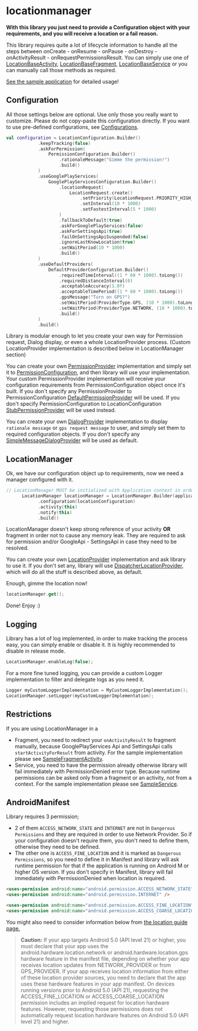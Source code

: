 # locationmanager

<b>With this library you just need to provide a Configuration object with your requirements, and you will receive a location or a fail reason.</b>
 
This library requires quite a lot of lifecycle information to handle all the steps between onCreate - onResume - onPause - onDestroy - onActivityResult - onRequestPermissionsResult.
You can simply use one of [LocationBaseActivity][2], [LocationBaseFragment][3], [LocationBaseService][4] or you can manually call those methods as required.

[See the sample application][5] for detailed usage!

## Configuration

All those settings below are optional. Use only those you really want to customize. Please do not copy-paste this configuration directly. If you want to use pre-defined configurations, see [Configurations][6].

```kotlin 
val configuration = LocationConfiguration.Builder()
            .keepTracking(false)
            .askForPermission(
                PermissionConfiguration.Builder()
                    .rationaleMessage("Gimme the permission!")
                    .build()
            )
            .useGooglePlayServices(
                GooglePlayServicesConfiguration.Builder()
                    .locationRequest(
                        LocationRequest.create()
                            .setPriority(LocationRequest.PRIORITY_HIGH_ACCURACY)
                            .setInterval(10 * 1000)
                            .setFastestInterval(5 * 1000)
                    )
                    .fallbackToDefault(true)
                    .askForGooglePlayServices(false)
                    .askForSettingsApi(true)
                    .failOnSettingsApiSuspended(false)
                    .ignoreLastKnowLocation(true)
                    .setWaitPeriod(10 * 1000)
                    .build()
            )
            .useDefaultProviders(
                DefaultProviderConfiguration.Builder()
                    .requiredTimeInterval((1 * 60 * 1000).toLong())
                    .requiredDistanceInterval(0)
                    .acceptableAccuracy(1.0f)
                    .acceptableTimePeriod((1 * 60 * 1000).toLong())
                    .gpsMessage("Turn on GPS?")
                    .setWaitPeriod(ProviderType.GPS, (10 * 1000).toLong())
                    .setWaitPeriod(ProviderType.NETWORK, (10 * 1000).toLong())
                    .build()
            )
            .build()
```

Library is modular enough to let you create your own way for Permission request, Dialog display, or even a whole LocationProvider process. (Custom LocationProvider implementation is described below in LocationManager section)

You can create your own [PermissionProvider][7] implementation and simply set it to [PermissionConfiguration][8], and then library will use your implementation. Your custom PermissionProvider implementation will receive your configuration requirements from PermissionConfiguration object once it's built. If you don't specify any PermissionProvider to PermissionConfiguration [DefaultPermissionProvider][9] will be used. If you don't specify PermissionConfiguration to LocationConfiguration [StubPermissionProvider][10] will be used instead.

You can create your own [DialogProvider][11] implementation to display `rationale message` or `gps request message` to user, and simply set them to required configuration objects. If you don't specify any [SimpleMessageDialogProvider][12] will be used as default.

## LocationManager

Ok, we have our configuration object up to requirements, now we need a manager configured with it.

```kotlin
// LocationManager MUST be initialized with Application context in order to prevent MemoryLeaks
      LocationManager locationManager = LocationManager.Builder(applicationContext)
            .configuration(locationConfiguration)
            .activity(this)
            .notify(this)
            .build()
```

LocationManager doesn't keep strong reference of your activity **OR** fragment in order not to cause any memory leak. They are required to ask for permission and/or GoogleApi - SettingsApi in case they need to be resolved.

You can create your own [LocationProvider][13] implementation and ask library to use it. If you don't set any, library will use [DispatcherLocationProvider][14], which will do all the stuff is described above, as default.

Enough, gimme the location now!

```kotlin
locationManager.get();
```

Done! Enjoy :)

## Logging

Library has a lot of log implemented, in order to make tracking the process easy, you can simply enable or disable it.
It is highly recommended to disable in release mode.

```kotlin 
LocationManager.enableLog(false);
```

For a more fine tuned logging, you can provide a custom Logger implementation to filter and delegate logs as you need it.

```kotlin
Logger myCustomLoggerImplementation = MyCustomLoggerImplementation();
LocationManager.setLogger(myCustomLoggerImplementation);
```

## Restrictions
If you are using LocationManager in a
- Fragment, you need to redirect your `onActivityResult` to fragment manually, because GooglePlayServices Api and SettingsApi calls `startActivityForResult` from activity. For the sample implementation please see [SampleFragmentActivity][15].
- Service, you need to have the permission already otherwise library will fail immediately with PermissionDenied error type. Because runtime permissions can be asked only from a fragment or an activity, not from a context. For the sample implementation please see [SampleService][16].

## AndroidManifest

Library requires 3 permission;
 - 2 of them `ACCESS_NETWORK_STATE` and `INTERNET` are not in `Dangerous Permissions` and they are required in order to use Network Provider. So if your configuration doesn't require them, you don't need to define them, otherwise they need to be defined.
 - The other one is `ACCESS_FINE_LOCATION` and it is marked as `Dangerous Permissions`, so you need to define it in Manifest and library will ask runtime permission for that if the application is running on Android M or higher OS  version. If you don't specify in Manifest, library will fail immediately with PermissionDenied when location is required.

```html
<uses-permission android:name="android.permission.ACCESS_NETWORK_STATE" />
<uses-permission android:name="android.permission.INTERNET" />

<uses-permission android:name="android.permission.ACCESS_FINE_LOCATION" />
<uses-permission android:name="android.permission.ACCESS_COARSE_LOCATION" />
```

You might also need to consider information below from [the location guide page.][17]

<blockquote>
<b>Caution:</b> If your app targets Android 5.0 (API level 21) or higher, you must declare that your app uses the android.hardware.location.network or android.hardware.location.gps hardware feature in the manifest file, depending on whether your app receives location updates from NETWORK_PROVIDER or from GPS_PROVIDER. If your app receives location information from either of these location provider sources, you need to declare that the app uses these hardware features in your app manifest. On devices running versions prior to Android 5.0 (API 21), requesting the ACCESS_FINE_LOCATION or ACCESS_COARSE_LOCATION permission includes an implied request for location hardware features. However, requesting those permissions does not automatically request location hardware features on Android 5.0 (API level 21) and higher.
</blockquote>


[1]: https://developers.google.com/android/reference/com/google/android/gms/location/FusedLocationProviderClient
[2]: https://github.com/andryhenintsoa/locationmanager/tree/main/locationmanager/src/main/java/mg/henkinn/locationmanager/base/LocationBaseActivity.java
[3]: https://github.com/andryhenintsoa/locationmanager/tree/main/locationmanager/src/main/java/mg/henkinn/locationmanager/base/LocationBaseFragment.java
[4]: https://github.com/andryhenintsoa/locationmanager/tree/main/locationmanager/src/main/java/mg/henkinn/locationmanager/base/LocationBaseService.java
[5]: https://github.com/andryhenintsoa/locationmanager/tree/main/app
[6]: https://github.com/andryhenintsoa/locationmanager/tree/main/locationmanager/src/main/java/mg/henkinn/locationmanager/configuration/Configurations.java
[7]: https://github.com/andryhenintsoa/locationmanager/tree/main/locationmanager/src/main/java/mg/henkinn/locationmanager/providers/permissionprovider/PermissionProvider.java
[8]: https://github.com/andryhenintsoa/locationmanager/tree/main/locationmanager/src/main/java/mg/henkinn/locationmanager/configuration/PermissionConfiguration.java
[9]: https://github.com/andryhenintsoa/locationmanager/tree/main/locationmanager/src/main/java/mg/henkinn/locationmanager/providers/permissionprovider/DefaultPermissionProvider.java
[10]: https://github.com/andryhenintsoa/locationmanager/tree/main/locationmanager/src/main/java/mg/henkinn/locationmanager/providers/permissionprovider/StubPermissionProvider.java
[11]: https://github.com/andryhenintsoa/locationmanager/tree/main/locationmanager/src/main/java/mg/henkinn/locationmanager/providers/dialogprovider/DialogProvider.java
[12]: https://github.com/andryhenintsoa/locationmanager/tree/main/locationmanager/src/main/java/mg/henkinn/locationmanager/providers/dialogprovider/SimpleMessageDialogProvider.java
[13]: https://github.com/andryhenintsoa/locationmanager/tree/main/locationmanager/src/main/java/mg/henkinn/locationmanager/providers/locationprovider/LocationProvider.java
[14]: https://github.com/andryhenintsoa/locationmanager/tree/main/locationmanager/src/main/java/mg/henkinn/locationmanager/providers/locationprovider/DispatcherLocationProvider.java
[15]: https://github.com/andryhenintsoa/locationmanager/tree/main/app/src/main/java/mg/sparks/eqworks_kotlin/fragment/SampleFragmentActivity.java
[16]: https://github.com/andryhenintsoa/locationmanager/tree/main/app/src/main/java/mg/sparks/eqworks_kotlin/service/SampleService.java
[17]:https://developer.android.com/guide/topics/location/strategies.html
